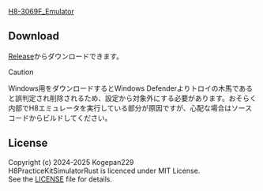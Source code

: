 [H8-3069F_Emulator](https://github.com/Kogepan229/Koge29_H8-3069F_Emulator)

## Download

[Release](https://github.com/Kogepan229/Koge29_H8-3069F_Emulator/releases)からダウンロードできます。

> [!CAUTION]
> Windows用をダウンロードするとWindows Defenderよりトロイの木馬であると誤判定され削除されるため、設定から対象外にする必要があります。おそらく内部でH8エミュレータを実行している部分が原因ですが、心配な場合はソースコードからビルドしてください。

## License

Copyright (c) 2024-2025 Kogepan229</br>
H8PracticeKitSimulatorRust is licenced under MIT License.</br>
See the [LICENSE](https://github.com/Kogepan229/H8PracticeKitSimulatorRust/blob/main/LICENSE) file for details.
